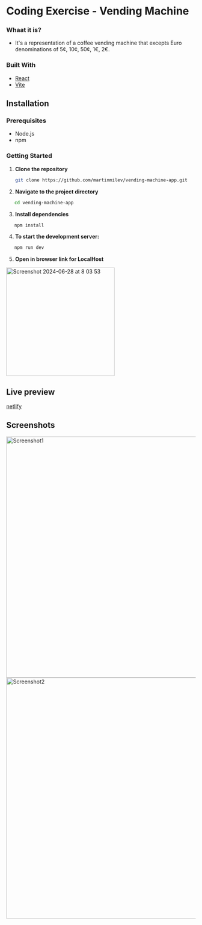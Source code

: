# Coding Exercise - Vending Machine

### Whaat it is?
 - It's a representation of a coffee vending machine that excepts Euro denominations of 5¢, 10¢, 50¢, 1€, 2€.

### Built With

- [React](https://reactjs.org/)
- [Vite](https://vitejs.dev/)

## Installation

### Prerequisites

- Node.js
- npm

### Getting Started

1. **Clone the repository**
   ```sh
   git clone https://github.com/martinmilev/vending-machine-app.git
   ```
2. **Navigate to the project directory**

  ```sh
     cd vending-machine-app
  ```

3.  **Install dependencies**

  ```sh
     npm install
  ```

4.  **To start the development server:**

  ```sh
     npm run dev
  ```

5.  **Open in browser link for LocalHost**
<img width="288" alt="Screenshot 2024-06-28 at 8 03 53" src="https://github.com/martinmilev/vending-machine-app/assets/2754552/364eead3-fe87-4318-8be5-ef7a07763f29">

## Live preview
[netlify](https://667e6c2941ce6500089f92b0--cheery-malabi-cab0e4.netlify.app/)

## Screenshots
<img width="640" alt="Screenshot1" src="https://github.com/martinmilev/vending-machine-app/assets/2754552/38d51575-2f31-40a5-b28f-3b8219202adb">

<img width="640" alt="Screenshot2" src="https://github.com/martinmilev/vending-machine-app/assets/2754552/a84658cc-b64f-44e7-af1b-253656418b63">


